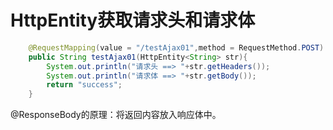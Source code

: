 # HttpEntity获取请求头和请求体

```java
    @RequestMapping(value = "/testAjax01",method = RequestMethod.POST)
    public String testAjax01(HttpEntity<String> str){
        System.out.println("请求头 ==> "+str.getHeaders());
        System.out.println("请求体 ==> "+str.getBody());
        return "success";
    }
```

@ResponseBody的原理：将返回内容放入响应体中。

